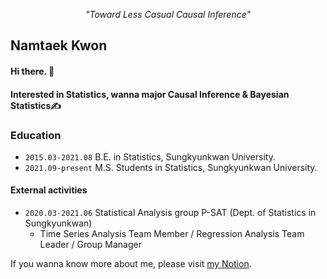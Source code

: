 <div align=center>
  
<i> "Toward Less Casual Causal Inference" </i>

</div>

<div align=center>

</div>

## Namtaek Kwon 

#### Hi there. 👋
#### Interested in Statistics, wanna major Causal Inference & Bayesian Statistics✍️


### Education

- ```2015.03-2021.08``` B.E. in Statistics, Sungkyunkwan University.
- ```2021.09-present``` M.S. Students in Statistics, Sungkyunkwan University.

#### External activities

- ```2020.03-2021.06``` Statistical Analysis group P-SAT (Dept. of Statistics in Sungkyunkwan)
  - Time Series Analysis Team Member / Regression Analysis Team Leader / Group Manager

If you wanna know more about me, please visit [my Notion](https://invented-action-64a.notion.site/fff763135ce749e3bbdd356d8f026e91).
